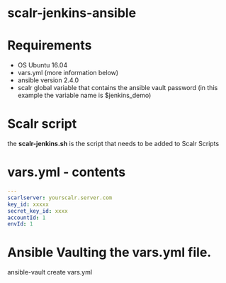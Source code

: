 # scalr-jenkins-ansible

# Requirements
- OS Ubuntu 16.04
- vars.yml (more information below)
- ansible version 2.4.0
- scalr global variable that contains the ansible vault password
  (in this example the variable name is $jenkins_demo)

# Scalr script
the **scalr-jenkins.sh** is the script that needs to be added to Scalr Scripts

# vars.yml - contents
```yaml
---
scarlserver: yourscalr.server.com
key_id: xxxxx
secret_key_id: xxxx
accountId: 1
envId: 1
```

# Ansible Vaulting the vars.yml file.

ansible-vault create vars.yml
